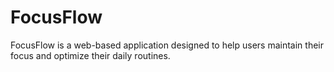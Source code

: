 # FocusFlow
FocusFlow is a web-based application designed to help users maintain their focus and optimize their daily routines.
